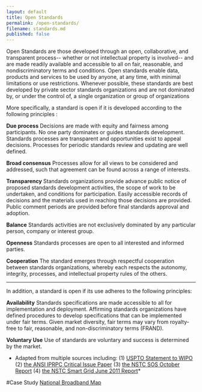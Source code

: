 ```yaml
---
layout: default
title: Open Standards
permalink: /open-standards/
filename: standards.md
published: false
---
```


Open Standards are those developed through an open, collaborative, and transparent process-- whether or not intellectual property is involved-- and are made readily available and accessible to all on fair, reasonable, and nondiscriminatory terms and conditions. Open standards enable data, products and services to be used by anyone, at any time, with minimal limitations or use restrictions.  Whenever possible, these standards are best developed by private sector standards organizations and are not dominated by, or under the control of, a single organization or group of organizations 

More specifically, a standard is open if it is developed according to the following principles :

**Due process**
Decisions are made with equity and fairness among participants. No one party dominates or guides standards development. Standards processes are transparent and opportunities exist to appeal decisions. Processes for periodic standards review and updating are well defined.

**Broad consensus**
Processes allow for all views to be considered and addressed, such that agreement can be found across a range of interests.

**Transparency**
Standards organizations provide advance public notice of proposed standards development activities, the scope of work to be undertaken, and conditions for participation. Easily accessible records of decisions and the materials used in reaching those decisions are provided. Public comment periods are provided before final standards approval and adoption.

**Balance**
Standards activities are not exclusively dominated by any particular person, company or interest group.

**Openness**
Standards processes are open to all interested and informed parties.

**Cooperation**
The standard emerges through respectful cooperation between standards organizations, whereby each respects the autonomy, integrity, processes, and intellectual property rules of the others.


---------------

In addition, a standard is open if its use adheres to the following principles: 

**Availability**
Standards specifications are made accessible to all for implementation and deployment. Affirming standards organizations have defined procedures to develop specifications that can be implemented under fair terms. Given market diversity, fair terms may vary from royalty-free to fair, reasonable, and non-discriminatory terms (FRAND).

**Voluntary Use**
Use of standards are voluntary and success is determined by the market.

* Adapted from multiple sources including: (1) [USPTO Statement to WIPO](http://publicaa.ansi.org/sites/apdl/Documents/Standards%20Activities/Critical%20Issues/Open%20Standards/USPTO-WIPO-Statement.pdf) (2) [the ANSI IPRPC Critical Issue Paper](http://publicaa.ansi.org/sites/apdl/Documents/Standards%20Activities/Critical%20Issues/Open%20Standards/CIP-OpenStandards.pdf) (3) [the NSTC SOS October Report](http://standards.gov/upload/Federal_Engagement_in_Standards_Activities_October12_final.pdf) (4) [the NSTC Smart Grid June 2011 Report](http://www.whitehouse.gov/sites/default/files/microsites/ostp/nstc-smart-grid-june2011.pdf)*


#Case Study
[National Broadband Map](http://www.wilsoncenter.org/sites/default/files/National%20Broadband%20Map%20Wilson%20Center%20Case%20Study.pdf)
